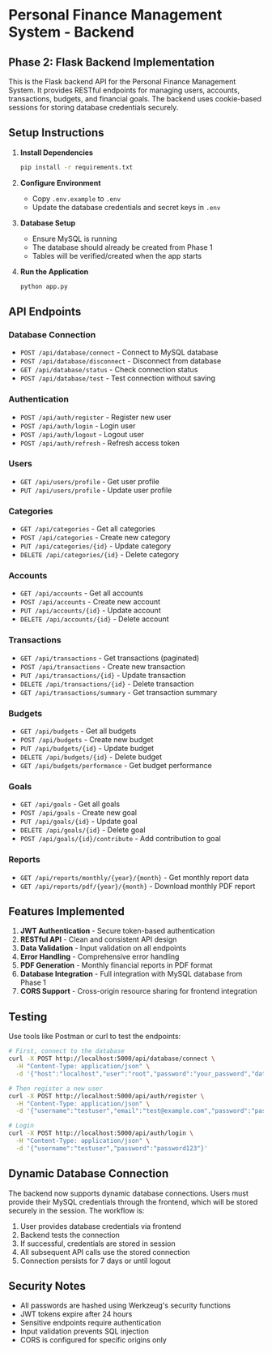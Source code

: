 # Personal Finance Management System - Backend

## Phase 2: Flask Backend Implementation

This is the Flask backend API for the Personal Finance Management System. It provides RESTful endpoints for managing users, accounts, transactions, budgets, and financial goals. The backend uses cookie-based sessions for storing database credentials securely.

## Setup Instructions

1. **Install Dependencies**
   ```bash
   pip install -r requirements.txt
   ```

2. **Configure Environment**
   - Copy `.env.example` to `.env`
   - Update the database credentials and secret keys in `.env`

3. **Database Setup**
   - Ensure MySQL is running
   - The database should already be created from Phase 1
   - Tables will be verified/created when the app starts

4. **Run the Application**
   ```bash
   python app.py
   ```

## API Endpoints

### Database Connection
- `POST /api/database/connect` - Connect to MySQL database
- `POST /api/database/disconnect` - Disconnect from database
- `GET /api/database/status` - Check connection status
- `POST /api/database/test` - Test connection without saving

### Authentication
- `POST /api/auth/register` - Register new user
- `POST /api/auth/login` - Login user
- `POST /api/auth/logout` - Logout user
- `POST /api/auth/refresh` - Refresh access token

### Users
- `GET /api/users/profile` - Get user profile
- `PUT /api/users/profile` - Update user profile

### Categories
- `GET /api/categories` - Get all categories
- `POST /api/categories` - Create new category
- `PUT /api/categories/{id}` - Update category
- `DELETE /api/categories/{id}` - Delete category

### Accounts
- `GET /api/accounts` - Get all accounts
- `POST /api/accounts` - Create new account
- `PUT /api/accounts/{id}` - Update account
- `DELETE /api/accounts/{id}` - Delete account

### Transactions
- `GET /api/transactions` - Get transactions (paginated)
- `POST /api/transactions` - Create new transaction
- `PUT /api/transactions/{id}` - Update transaction
- `DELETE /api/transactions/{id}` - Delete transaction
- `GET /api/transactions/summary` - Get transaction summary

### Budgets
- `GET /api/budgets` - Get all budgets
- `POST /api/budgets` - Create new budget
- `PUT /api/budgets/{id}` - Update budget
- `DELETE /api/budgets/{id}` - Delete budget
- `GET /api/budgets/performance` - Get budget performance

### Goals
- `GET /api/goals` - Get all goals
- `POST /api/goals` - Create new goal
- `PUT /api/goals/{id}` - Update goal
- `DELETE /api/goals/{id}` - Delete goal
- `POST /api/goals/{id}/contribute` - Add contribution to goal

### Reports
- `GET /api/reports/monthly/{year}/{month}` - Get monthly report data
- `GET /api/reports/pdf/{year}/{month}` - Download monthly PDF report

## Features Implemented

1. **JWT Authentication** - Secure token-based authentication
2. **RESTful API** - Clean and consistent API design
3. **Data Validation** - Input validation on all endpoints
4. **Error Handling** - Comprehensive error handling
5. **PDF Generation** - Monthly financial reports in PDF format
6. **Database Integration** - Full integration with MySQL database from Phase 1
7. **CORS Support** - Cross-origin resource sharing for frontend integration

## Testing

Use tools like Postman or curl to test the endpoints:

```bash
# First, connect to the database
curl -X POST http://localhost:5000/api/database/connect \
  -H "Content-Type: application/json" \
  -d '{"host":"localhost","user":"root","password":"your_password","database":"personal_finance_db"}'

# Then register a new user
curl -X POST http://localhost:5000/api/auth/register \
  -H "Content-Type: application/json" \
  -d '{"username":"testuser","email":"test@example.com","password":"password123","first_name":"Test","last_name":"User"}'

# Login
curl -X POST http://localhost:5000/api/auth/login \
  -H "Content-Type: application/json" \
  -d '{"username":"testuser","password":"password123"}'
```

## Dynamic Database Connection

The backend now supports dynamic database connections. Users must provide their MySQL credentials through the frontend, which will be stored securely in the session. The workflow is:

1. User provides database credentials via frontend
2. Backend tests the connection
3. If successful, credentials are stored in session
4. All subsequent API calls use the stored connection
5. Connection persists for 7 days or until logout

## Security Notes

- All passwords are hashed using Werkzeug's security functions
- JWT tokens expire after 24 hours
- Sensitive endpoints require authentication
- Input validation prevents SQL injection
- CORS is configured for specific origins only